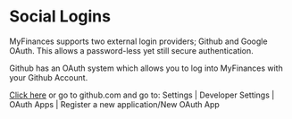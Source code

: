 # Social Logins

MyFinances supports two external login providers; Github and Google OAuth.
This allows a password-less yet still secure authentication.

<tabs>
    <tab title="Social Login with Github">
        <p>
            Github has an OAuth system which allows you to log into MyFinances with your Github Account.
        </p>
        <procedure title="Installation">
            <step>
                <a href="https://github.com/settings/applications/new">Click here</a> or go to github.com and go to:
                <ui-path>Settings | Developer Settings | OAuth Apps | Register a new application/New OAuth App</ui-path>
            </step>
        </procedure>
    </tab>
</tabs>